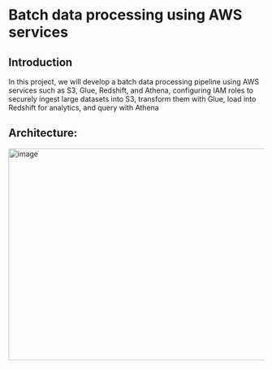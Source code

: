 # Batch data processing using AWS services

## Introduction
In this project, we will develop a batch data processing pipeline using AWS services such as S3, Glue, Redshift, and Athena, configuring
IAM roles to securely ingest large datasets into S3, transform them with Glue, load into Redshift for analytics, and
query with Athena

## Architecture:

<img width="819" height="417" alt="image" src="https://github.com/user-attachments/assets/6d87ff0f-c00e-4751-91f6-347ed1fba6be" />

